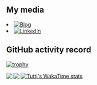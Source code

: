 <!--
How to make profile ReadMe
https://docs.github.com/ja/account-and-profile/setting-up-and-managing-your-github-profile/customizing-your-profile/managing-your-profile-readme
-->

## My media
<li><a href="https://tutti-hobbyist.github.io/hugo_blog/"><img src="https://img.shields.io/badge/blog--_.svg?style=social&logo=blogger" alt="Blog"></a></li>
<li><a href="https://www.linkedin.com/in/tutti-hobbyist/"><img src="https://img.shields.io/badge/LinkedIn--_.svg?style=social&logo=linkedin" alt="LinkedIn"></a></li>

## GitHub activity record
[![trophy](https://github-profile-trophy.vercel.app/?username=tutti-hobbyist)](https://github.com/ryo-ma/github-profile-trophy)

<a href="https://github.com/anuraghazra/github-readme-stats">
  <img align="left" src="https://github-readme-stats.vercel.app/api?username=tutti-hobbyist&count_private=true&show_icons=true" />
</a>

<a href="https://github.com/anuraghazra/github-readme-stats">
  <img align="left" src="https://github-readme-stats.vercel.app/api/top-langs/?username=tutti-hobbyist&langs_count=5&hide=html,css,scss" />
</a>

[![Tutti's WakaTime stats](https://github-readme-stats.vercel.app/api/wakatime?username=tutti_hobbyist&layout=compact)](https://github.com/anuraghazra/github-readme-stats)